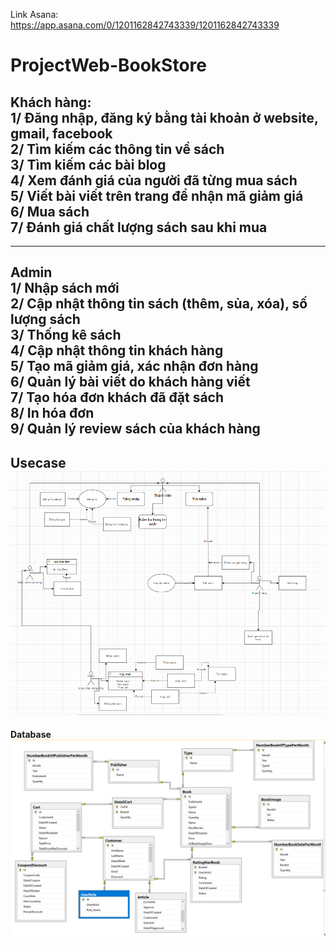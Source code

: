 Link Asana: https://app.asana.com/0/1201162842743339/1201162842743339
# ProjectWeb-BookStore <br/>
**Khách hàng:** <br/>
1/ Đăng nhập, đăng ký bằng tài khoản ở website, gmail, facebook <br/>
2/ Tìm kiếm các thông tin về sách <br/>
3/ Tìm kiếm các bài blog <br/>
4/ Xem đánh giá của người đã từng mua sách <br/>
5/ Viết bài viết trên trang để nhận mã giảm giá <br/>
6/ Mua sách <br/>
7/ Đánh giá chất lượng sách sau khi mua <br/>
----------------------------------------------------------------------------------------------------------------------------------------------------------------------------------
----------------------------------------------------------------------------------------------------------------------------------------------------------------------------------
**Admin**<br/>
1/ Nhập sách mới<br/>
2/ Cập nhật thông tin sách (thêm, sủa, xóa), số lượng sách<br/>
3/ Thống kê sách<br/>
4/ Cập nhật thông tin khách hàng<br/>
5/ Tạo mã giảm giá, xác nhận đơn hàng<br/>
6/ Quản lý bài viết do khách hàng viết<br/>
7/ Tạo hóa đơn khách đã đặt sách<br/>
8/ In hóa đơn<br/>
9/ Quản lý review sách của khách hàng<br/>
----------------------------------------------------------------------------------------------------------------------------------------------------------------------------------
**Usecase** <br />
<img src="image.png" alt="use Case">
----------------------------------------------------------------------------------------------------------------------------------------------------------------------------------
**Database** <br/>
<img src="pic.PNG" alt="Table In  Database">
